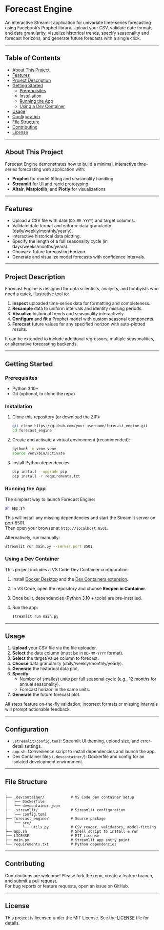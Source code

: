 # Forecast Engine

An interactive Streamlit application for univariate time-series forecasting using Facebook’s Prophet library. Upload your CSV, validate date formats and data granularity, visualize historical trends, specify seasonality and forecast horizons, and generate future forecasts with a single click.

---

## Table of Contents

- [About This Project](#about-this-project)  
- [Features](#features)  
- [Project Description](#project-description)  
- [Getting Started](#getting-started)  
  - [Prerequisites](#prerequisites)  
  - [Installation](#installation)  
  - [Running the App](#running-the-app)  
  - [Using a Dev Container](#using-a-dev-container)  
- [Usage](#usage)  
- [Configuration](#configuration)  
- [File Structure](#file-structure)  
- [Contributing](#contributing)  
- [License](#license)

---

## About This Project

Forecast Engine demonstrates how to build a minimal, interactive time-series forecasting web application with:

- **Prophet** for model fitting and seasonality handling  
- **Streamlit** for UI and rapid prototyping  
- **Altair**, **Matplotlib**, and **Plotly** for visualizations  

---

## Features

- Upload a CSV file with date (`DD-MM-YYYY`) and target columns.  
- Validate date format and enforce data granularity (daily/weekly/monthly/yearly).  
- Interactive historical data plotting.  
- Specify the length of a full seasonality cycle (in days/weeks/months/years).  
- Choose a future forecasting horizon.  
- Generate and visualize model forecasts with confidence intervals.  

---

## Project Description

Forecast Engine is designed for data scientists, analysts, and hobbyists who need a quick, illustrative tool to:

1. **Inspect** uploaded time-series data for formatting and completeness.  
2. **Resample** data to uniform intervals and identify missing periods.  
3. **Visualize** historical trends and seasonality interactively.  
4. **Configure** and **fit** a Prophet model with custom seasonal components.  
5. **Forecast** future values for any specified horizon with auto-plotted results.  

It can be extended to include additional regressors, multiple seasonalities, or alternative forecasting backends.

---

## Getting Started

### Prerequisites

- Python 3.10+  
- Git (optional, to clone the repo)  

### Installation

1. Clone this repository (or download the ZIP):

   ```bash
   git clone https://github.com/your-username/forecast_engine.git
   cd forecast_engine
   ```

2. Create and activate a virtual environment (recommended):

   ```bash
   python3 -m venv venv
   source venv/bin/activate
   ```

3. Install Python dependencies:

   ```bash
   pip install --upgrade pip
   pip install -r requirements.txt
   ```

### Running the App

The simplest way to launch Forecast Engine:

```bash
sh app.sh
```

This will install any missing dependencies and start the Streamlit server on port 8501.  
Then open your browser at `http://localhost:8501`.

Alternatively, run manually:

```bash
streamlit run main.py --server.port 8501
```

### Using a Dev Container

This project includes a VS Code Dev Container configuration:

1. Install [Docker Desktop](https://www.docker.com/products/docker-desktop) and the [Dev Containers extension](https://marketplace.visualstudio.com/items?itemName=ms-vscode-remote.remote-containers).  
2. In VS Code, open the repository and choose **Reopen in Container**.  
3. Once built, dependencies (Python 3.10 + tools) are pre-installed.  
4. Run the app:

   ```bash
   streamlit run main.py
   ```

---

## Usage

1. **Upload** your CSV file via the file uploader.  
2. **Select** the date column (must be in `DD-MM-YYYY` format).  
3. **Select** the target/value column to forecast.  
4. **Choose** data granularity (daily/weekly/monthly/yearly).  
5. **Generate** the historical data plot.  
6. **Specify**:
   - Number of smallest units per full seasonal cycle (e.g., 12 months for annual seasonality).  
   - Forecast horizon in the same units.  
7. **Generate** the future forecast plot.  

All steps feature on-the-fly validation; incorrect formats or missing intervals will prompt actionable feedback.

---

## Configuration

- `.streamlit/config.toml`: Streamlit UI theming, upload size, and error-detail settings.  
- `app.sh`: Convenience script to install dependencies and launch the app.  
- Dev Container files (`.devcontainer/`): Dockerfile and config for an isolated development environment.

---

## File Structure

```
.
├── .devcontainer/            # VS Code dev container setup
│   ├── Dockerfile
│   └── devcontainer.json
├── .streamlit/               # Streamlit configuration
│   └── config.toml
├── forecast_engine/          # Source package
│   └── src/
│       └── utils.py          # CSV reader, validators, model-fitting
├── app.sh                    # Shell script to install & run
├── LICENSE                   # MIT License
├── main.py                   # Streamlit app entry point
└── requirements.txt          # Python dependencies
```

---

## Contributing

Contributions are welcome! Please fork the repo, create a feature branch, and submit a pull request.  
For bug reports or feature requests, open an issue on GitHub.

---

## License

This project is licensed under the MIT License. See the [LICENSE](LICENSE) file for details.